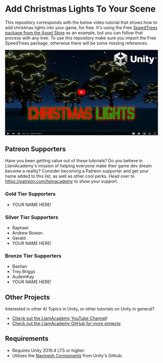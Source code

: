 # Add Christmas Lights To Your Scene

This repository corresponds with the below video tutorial that shows how to add christmas lights into your game, for free. It's using the Free [SpeedTrees package from the Asset Store](https://assetstore.unity.com/packages/3d/vegetation/speedtree/free-speedtrees-package-29170) as an example, but you can follow that process with any tree.
To use this repository make sure you import the Free SpeedTrees package, otherwise there will be some missing references.

[![Youtube Tutorial](./Video%20Screenshot.png)](https://youtu.be/PXaEG7sZkms)

## Patreon Supporters
Have you been getting value out of these tutorials? Do you believe in LlamAcademy's mission of helping everyone make their game dev dream become a reality? Consider becoming a Patreon supporter and get your name added to this list, as well as other cool perks.
Head over to https://patreon.com/llamacademy to show your support.

### Gold Tier Supporters
* YOUR NAME HERE!

### Silver Tier Supporters
* Raphael
* Andrew Bowen
* Gerald
* YOUR NAME HERE!

### Bronze Tier Supporters
* Bastian
* Trey Briggs
* AudemKay
* YOUR NAME HERE!

## Other Projects
Interested in other AI Topics in Unity, or other tutorials on Unity in general? 

* [Check out the LlamAcademy YouTube Channel](https://youtube.com/c/LlamAcademy)!
* [Check out the LlamAcademy GitHub for more projects](https://github.com/llamacademy)

## Requirements
* Requires Unity 2019.4 LTS or higher. 
* Utilizes the [Navmesh Components](https://github.com/Unity-Technologies/NavMeshComponents) from Unity's Github.